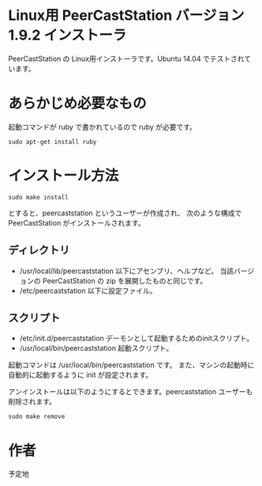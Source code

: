 # Linux用 PeerCastStation バージョン 1.9.2 インストーラ

PeerCastStation の Linux用インストーラです。Ubuntu 14.04 でテストされています。

# あらかじめ必要なもの

起動コマンドが ruby で書かれているので ruby が必要です。

	sudo apt-get install ruby

# インストール方法

	sudo make install

とすると、peercaststation というユーザーが作成され、
次のような構成で PeerCastStation がインストールされます。

## ディレクトリ

* /usr/local/lib/peercaststation 以下にアセンブリ、ヘルプなど。
  当該バージョンの PeerCastStation の zip を展開したものと同じです。
* /etc/peercaststation 以下に設定ファイル。

## スクリプト

* /etc/init.d/peercaststation デーモンとして起動するためのinitスクリプト。
* /usr/local/bin/peercaststation 起動スクリプト。

起動コマンドは /usr/local/bin/peercaststation です。
また、マシンの起動時に自動的に起動するように init が設定されます。

アンインストールは以下のようにするとできます。peercaststation ユーザーも削除されます。

	sudo make remove

# 作者

予定地

